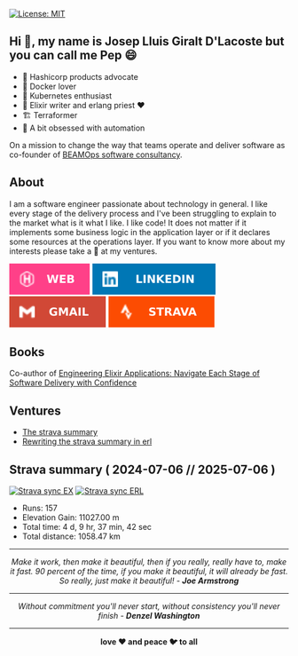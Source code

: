 [![License: MIT](https://img.shields.io/badge/License-MIT-green.svg)](https://github.com/gilacost/gilacost/blob/master/LICENSE.md)

<!--
https://www.credly.com/badges/6855d098-6a9f-4292-bb2c-aa3745d8622c/public_url
![ViewCount](http://bit.ly/Thomas-Github-Visits)
-->

## Hi 👋, my name is Josep Lluis Giralt D'Lacoste but you can call me Pep 😄

- 👼 Hashicorp products advocate
- 🐳 Docker lover
- 🚢 Kubernetes enthusiast
- 💜 Elixir writer and erlang priest ❤️
- 🏗️ Terraformer
- 🤖 A bit obsessed with automation

On a mission to change the way that teams operate and deliver software as co-founder of [BEAMOps software consultancy](https://beamops.co.uk).

## About

I am a software engineer passionate about technology in general. I like every
stage of the delivery process and I've been struggling to explain to the
market what is it what I like. I like code! It does not matter if it
implements some business logic in the application layer or if it declares some
resources at the operations layer. If you want to know more about my interests
please take a 👀 at my ventures.

[!["Pep's website"](./img/web.svg)](https://pepo.ventures/) [!["Pep's linkedin"](./img/linkedin.svg)](https://www.linkedin.com/in/joseplluisgiraltdlacoste/) [!["Pep's email"](./img/mail.svg)](mailto:josep.g.dlacoste@gmail.com) [!["Pep's strava"](./img/strava.svg)](https://www.strava.com/athletes/16733304)

## Books 

Co-author of [Engineering Elixir Applications: Navigate Each Stage of Software Delivery with Confidence](https://pragprog.com/titles/beamops/engineering-elixir-applications)

## Ventures

- [The strava summary](./ventures/STRAVA_SUMMARY.md)
- [Rewriting the strava summary in erl](./ventures/STRAVA_SUMMARY_ERL.md)

## Strava summary ( 2024-07-06 //  2025-07-06 )

[![Strava sync EX](https://github.com/gilacost/gilacost/actions/workflows/strava_sync_ex.yml/badge.svg)](https://github.com/gilacost/gilacost/actions/workflows/strava_sync_ex.yml)
[![Strava sync ERL](https://github.com/gilacost/gilacost/actions/workflows/strava_sync_erl.yml/badge.svg)](https://github.com/gilacost/gilacost/actions/workflows/strava_sync_erl.yml)

  * Runs: 157
  * Elevation Gain: 11027.00 m
  * Total time: 4 d, 9 hr, 37 min, 42 sec
  * Total distance: 1058.47 km


<!-- ## Skills in the box -->
<!-- ## Working/Reading -->
<!--
- update hacker rank with erlang katas
- todo group all AOCs
- bring hacker news assessments to repo
- more badges
- bring all assessments to assessments
- repo with courses and put terraform stuff and others
- PRs from ex projects
-->

<hr>
<p align="center">
  <i>Make it work, then make it beautiful, then if you really, really have to, make it fast. 90 percent of the time, if you make it beautiful, it will already be fast. So really, just make it beautiful! - <b>Joe Armstrong</b></i>
<br>
</p>
<hr>
<p align="center">
  <i>Without commitment you'll never start, without consistency you'll never finish - <b>Denzel Washington</b> </i>
<br>
<hr>
</p>
<p align="center">
  <b>love ❤️ and peace 🐦 to all</b>
</p>

